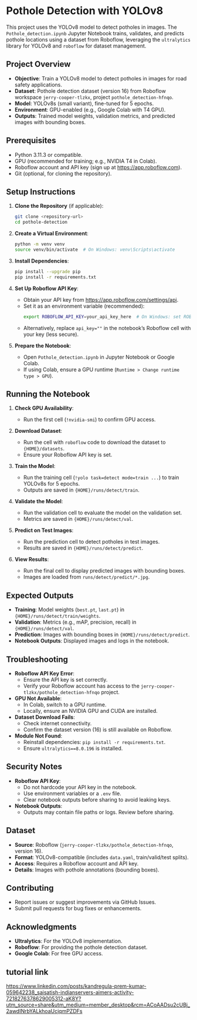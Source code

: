 # Pothole Detection with YOLOv8

This project uses the YOLOv8 model to detect potholes in images. The `Pothole_detection.ipynb` Jupyter Notebook trains, validates, and predicts pothole locations using a dataset from Roboflow, leveraging the `ultralytics` library for YOLOv8 and `roboflow` for dataset management.

## Project Overview
- **Objective**: Train a YOLOv8 model to detect potholes in images for road safety applications.
- **Dataset**: Pothole detection dataset (version 16) from Roboflow workspace `jerry-cooper-tlzkx`, project `pothole_detection-hfnqo`.
- **Model**: YOLOv8s (small variant), fine-tuned for 5 epochs.
- **Environment**: GPU-enabled (e.g., Google Colab with T4 GPU).
- **Outputs**: Trained model weights, validation metrics, and predicted images with bounding boxes.

## Prerequisites
- Python 3.11.3 or compatible.
- GPU (recommended for training; e.g., NVIDIA T4 in Colab).
- Roboflow account and API key (sign up at https://app.roboflow.com).
- Git (optional, for cloning the repository).

## Setup Instructions
1. **Clone the Repository** (if applicable):
   ```bash
   git clone <repository-url>
   cd pothole-detection
   ```

2. **Create a Virtual Environment**:
   ```bash
   python -m venv venv
   source venv/bin/activate  # On Windows: venv\Scripts\activate
   ```

3. **Install Dependencies**:
   ```bash
   pip install --upgrade pip
   pip install -r requirements.txt
   ```

4. **Set Up Roboflow API Key**:
   - Obtain your API key from https://app.roboflow.com/settings/api.
   - Set it as an environment variable (recommended):
     ```bash
     export ROBOFLOW_API_KEY=your_api_key_here  # On Windows: set ROBOFLOW_API_KEY=your_api_key_here
     ```
   - Alternatively, replace `api_key=""` in the notebook’s Roboflow cell with your key (less secure).

5. **Prepare the Notebook**:
   - Open `Pothole_detection.ipynb` in Jupyter Notebook or Google Colab.
   - If using Colab, ensure a GPU runtime (`Runtime > Change runtime type > GPU`).

## Running the Notebook
1. **Check GPU Availability**:
   - Run the first cell (`!nvidia-smi`) to confirm GPU access.

2. **Download Dataset**:
   - Run the cell with `roboflow` code to download the dataset to `{HOME}/datasets`.
   - Ensure your Roboflow API key is set.

3. **Train the Model**:
   - Run the training cell (`!yolo task=detect mode=train ...`) to train YOLOv8s for 5 epochs.
   - Outputs are saved in `{HOME}/runs/detect/train`.

4. **Validate the Model**:
   - Run the validation cell to evaluate the model on the validation set.
   - Metrics are saved in `{HOME}/runs/detect/val`.

5. **Predict on Test Images**:
   - Run the prediction cell to detect potholes in test images.
   - Results are saved in `{HOME}/runs/detect/predict`.

6. **View Results**:
   - Run the final cell to display predicted images with bounding boxes.
   - Images are loaded from `runs/detect/predict/*.jpg`.

## Expected Outputs
- **Training**: Model weights (`best.pt`, `last.pt`) in `{HOME}/runs/detect/train/weights`.
- **Validation**: Metrics (e.g., mAP, precision, recall) in `{HOME}/runs/detect/val`.
- **Prediction**: Images with bounding boxes in `{HOME}/runs/detect/predict`.
- **Notebook Outputs**: Displayed images and logs in the notebook.

## Troubleshooting
- **Roboflow API Key Error**:
  - Ensure the API key is set correctly.
  - Verify your Roboflow account has access to the `jerry-cooper-tlzkx/pothole_detection-hfnqo` project.
- **GPU Not Available**:
  - In Colab, switch to a GPU runtime.
  - Locally, ensure an NVIDIA GPU and CUDA are installed.
- **Dataset Download Fails**:
  - Check internet connectivity.
  - Confirm the dataset version (16) is still available on Roboflow.
- **Module Not Found**:
  - Reinstall dependencies: `pip install -r requirements.txt`.
  - Ensure `ultralytics==8.0.196` is installed.

## Security Notes
- **Roboflow API Key**:
  - Do not hardcode your API key in the notebook.
  - Use environment variables or a `.env` file.
  - Clear notebook outputs before sharing to avoid leaking keys.
- **Notebook Outputs**:
  - Outputs may contain file paths or logs. Review before sharing.

## Dataset
- **Source**: Roboflow (`jerry-cooper-tlzkx/pothole_detection-hfnqo`, version 16).
- **Format**: YOLOv8-compatible (includes `data.yaml`, train/valid/test splits).
- **Access**: Requires a Roboflow account and API key.
- **Details**: Images with pothole annotations (bounding boxes).

## Contributing
- Report issues or suggest improvements via GitHub Issues.
- Submit pull requests for bug fixes or enhancements.


## Acknowledgments
- **Ultralytics**: For the YOLOv8 implementation.
- **Roboflow**: For providing the pothole detection dataset.
- **Google Colab**: For free GPU access.

## tutorial link 
https://www.linkedin.com/posts/kandregula-prem-kumar-059642238_saisatish-indianservers-aimers-activity-7218276378629005312-aK8Y?utm_source=share&utm_medium=member_desktop&rcm=ACoAADsu2cUBj_2awdINrbYALkhoaUcjqmPZDFs

